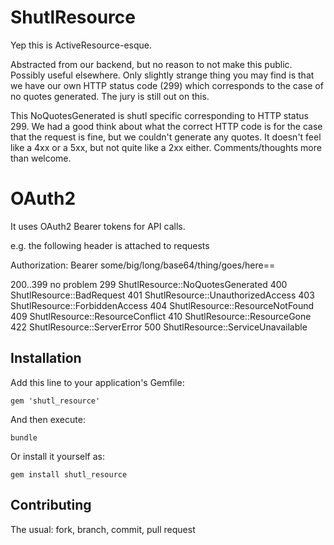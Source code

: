# ShutlResource

Yep this is ActiveResource-esque.

Abstracted from our backend, but no reason to not make this public. Possibly
useful elsewhere.
Only slightly strange thing you may find is that we have our own HTTP status
code (299) which corresponds to the case of no quotes generated. The jury is
still out on this.

This NoQuotesGenerated is shutl specific corresponding to HTTP status 299.
We had a good think about what the correct HTTP code is for the case that
the request is fine, but we couldn't generate any quotes. It doesn't feel
like a 4xx or a 5xx, but not quite like a 2xx either. Comments/thoughts
more than welcome.

# OAuth2
It uses OAuth2 Bearer tokens for API calls.

e.g. the following header is attached to requests

Authorization: Bearer some/big/long/base64/thing/goes/here==

  200..399 no problem
  299      ShutlResource::NoQuotesGenerated
  400      ShutlResource::BadRequest
  401      ShutlResource::UnauthorizedAccess
  403      ShutlResource::ForbiddenAccess
  404      ShutlResource::ResourceNotFound
  409      ShutlResource::ResourceConflict
  410      ShutlResource::ResourceGone
  422      ShutlResource::ServerError
  500      ShutlResource::ServiceUnavailable

## Installation

Add this line to your application's Gemfile:

    gem 'shutl_resource'



And then execute:

```
bundle
```

Or install it yourself as:

```
gem install shutl_resource
```


## Contributing

The usual: fork, branch, commit, pull request
